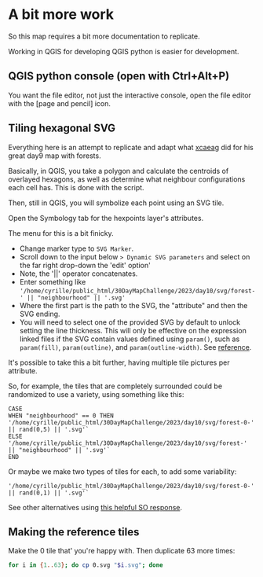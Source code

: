 # A bit more work
So this map requires a bit more documentation to replicate.

Working in QGIS for developing QGIS python is easier for development.

## QGIS python console (open with Ctrl+Alt+P)
You want the file editor, not just the interactive console, open the file editor with the [page and pencil] icon.

## Tiling hexagonal SVG
Everything here is an attempt to replicate and adapt what [xcaeag](https://github.com/xcaeag/30DayMapChallenge-2023/blob/main/day9.md) did for his great day9 map with forests.

Basically, in QGIS, you take a polygon and calculate the centroids of overlayed hexagons, as well as determine what neighbour configurations each cell has. This is done with the script.

Then, still in QGIS, you will symbolize each point using an SVG tile. 

Open the Symbology tab for the hexpoints layer's attributes.

The menu for this is a bit finicky.
- Change marker type to `SVG Marker`.
- Scroll down to the input below `> Dynamic SVG parameters` and select on the far right drop-down the 'edit' option'
- Note, the '\|\|' operator concatenates.
- Enter something like `'/home/cyrille/public_html/30DayMapChallenge/2023/day10/svg/forest-' || "neighbourhood" || '.svg'`
- Where the first part is the path to the SVG, the "attribute" and then the SVG ending.
- You will need to select one of the provided SVG by default to unlock setting the line thickness. This will only be effective on the expression linked files if the SVG contain values defined using `param()`, such as `param(fill)`, `param(outline)`, and `param(outline-width)`. See [reference](https://docs.qgis.org/3.10/en/docs/user_manual/style_library/symbol_selector.html#marker-symbols).

It's possible to take this a bit further, having multiple tile pictures per attribute.

So, for example, the tiles that are completely surrounded could be randomized to use a variety, using something like this:
```
CASE
WHEN "neighbourhood" == 0 THEN '/home/cyrille/public_html/30DayMapChallenge/2023/day10/svg/forest-0-' || rand(0,5) || '.svg'`
ELSE '/home/cyrille/public_html/30DayMapChallenge/2023/day10/svg/forest-' || "neighbourhood" || '.svg'`
END
```

Or maybe we make two types of tiles for each, to add some variability:
```
'/home/cyrille/public_html/30DayMapChallenge/2023/day10/svg/forest-0-' || rand(0,1) || '.svg'`
```

See other alternatives using [this helpful SO response](https://gis.stackexchange.com/questions/415335/using-data-defined-override-for-svg-marker-lines).

## Making the reference tiles
Make the 0 tile that' you're happy with. Then duplicate 63 more times:
```bash
for i in {1..63}; do cp 0.svg "$i.svg"; done
```
